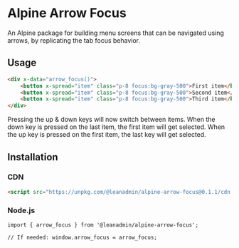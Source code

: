 # Alpine Arrow Focus

An Alpine package for building menu screens that can be navigated using arrows, by replicating the tab focus behavior.

## Usage

```html
<div x-data="arrow_focus()">
    <button x-spread="item" class="p-8 focus:bg-gray-500">First item</button>
    <button x-spread="item" class="p-8 focus:bg-gray-500">Second item</button>
    <button x-spread="item" class="p-8 focus:bg-gray-500">Third item</button>
</div>
```

Pressing the up & down keys will now switch between items. When the down key is pressed on the last item, the first item will get selected. When the up key is pressed on the first item, the last key will get selected.

## Installation

### CDN

```html
<script src="https://unpkg.com/@leanadmin/alpine-arrow-focus@0.1.1/cdn.js"></script>
```

### Node.js

```
import { arrow_focus } from '@leanadmin/alpine-arrow-focus';

// If needed: window.arrow_focus = arrow_focus;
```
